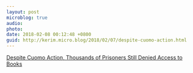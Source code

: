 ```yaml
---
layout: post
microblog: true
audio: 
photo: 
date: 2018-02-08 00:12:48 +0800
guid: http://kerim.micro.blog/2018/02/07/despite-cuomo-action.html
---
```

[Despite Cuomo Action, Thousands of Prisoners Still Denied Access to Books](http://www.villagevoice.com/2018/02/07/despite-cuomo-action-thousands-of-prisoners-still-denied-access-to-books/)
